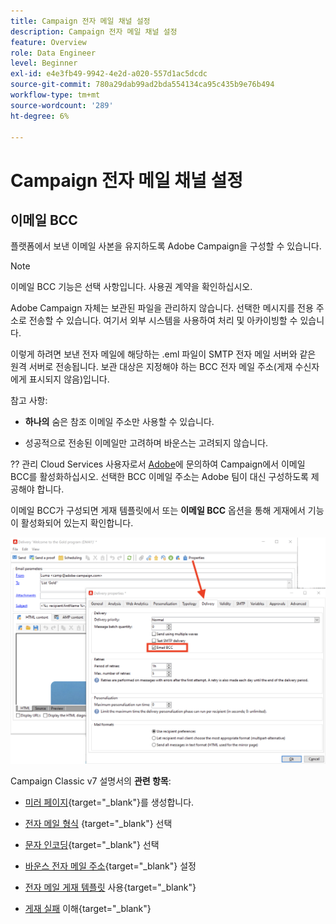 ```yaml
---
title: Campaign 전자 메일 채널 설정
description: Campaign 전자 메일 채널 설정
feature: Overview
role: Data Engineer
level: Beginner
exl-id: e4e3fb49-9942-4e2d-a020-557d1ac5dcdc
source-git-commit: 780a29dab99ad2bda554134ca95c435b9e76b494
workflow-type: tm+mt
source-wordcount: '289'
ht-degree: 6%

---
```


# Campaign 전자 메일 채널 설정

## 이메일 BCC

플랫폼에서 보낸 이메일 사본을 유지하도록 Adobe Campaign을 구성할 수 있습니다.

>[!NOTE]
>이메일 BCC 기능은 선택 사항입니다. 사용권 계약을 확인하십시오.

Adobe Campaign 자체는 보관된 파일을 관리하지 않습니다. 선택한 메시지를 전용 주소로 전송할 수 있습니다. 여기서 외부 시스템을 사용하여 처리 및 아카이빙할 수 있습니다.

이렇게 하려면 보낸 전자 메일에 해당하는 .eml 파일이 SMTP 전자 메일 서버와 같은 원격 서버로 전송됩니다. 보관 대상은 지정해야 하는 BCC 전자 메일 주소(게재 수신자에게 표시되지 않음)입니다.

참고 사항:

* **하나의** 숨은 참조 이메일 주소만 사용할 수 있습니다.

* 성공적으로 전송된 이메일만 고려하며 바운스는 고려되지 않습니다.

?? 관리 Cloud Services 사용자로서 [Adobe](../start/campaign-faq.md#support)에 문의하여 Campaign에서 이메일 BCC를 활성화하십시오. 선택한 BCC 이메일 주소는 Adobe 팀이 대신 구성하도록 제공해야 합니다.

이메일 BCC가 구성되면 게재 템플릿에서 또는 **이메일 BCC** 옵션을 통해 게재에서 기능이 활성화되어 있는지 확인합니다.

![](assets/email-bcc.png)


Campaign Classic v7 설명서의 **관련 항목**:


* [미러 페이지](https://experienceleague.adobe.com/docs/campaign-classic/using/sending-messages/sending-emails/sending-an-email/email-parameters.html#generating-mirror-page){target=&quot;_blank&quot;}를 생성합니다.

* [전자 메일 형식](https://experienceleague.adobe.com/docs/campaign-classic/using/sending-messages/sending-emails/sending-an-email/email-parameters.html#selecting-message-formats) {target=&quot;_blank&quot;} 선택

* [문자 인코딩](https://experienceleague.adobe.com/docs/campaign-classic/using/sending-messages/sending-emails/sending-an-email/email-parameters.html#character-encoding){target=&quot;_blank&quot;} 선택

* [바운스 전자 메일 주소](https://experienceleague.adobe.com/docs/campaign-classic/using/sending-messages/sending-emails/sending-an-email/email-parameters.html#managing-bounce-emails){target=&quot;_blank&quot;} 설정

* [전자 메일 게재 템플릿](https://experienceleague.adobe.com/docs/campaign-classic/using/sending-messages/using-delivery-templates/about-templates.html?lang=ko) 사용{target=&quot;_blank&quot;}

* [게재 실패](https://experienceleague.adobe.com/docs/campaign-classic/using/sending-messages/monitoring-deliveries/understanding-delivery-failures.html) 이해{target=&quot;_blank&quot;}
